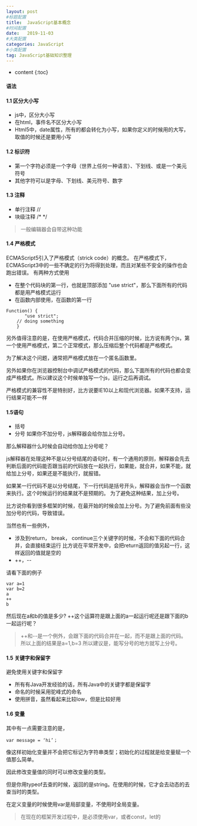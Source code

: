 ```yaml
---
layout: post
#标题配置
title:  JavaScript基本概念
#时间配置
date:   2019-11-03
#大类配置
categories: JavaScript
#小类配置
tag: JavaScript基础知识整理
---
```


* content
{:toc}

#### 语法

#### 1.1 区分大小写
* js中，区分大小写
* 在html，事件名不区分大小写
* Html5中，date属性，所有的都会转化为小写，如果你定义的时候用的大写，取值的时候还是要用小写

#### 1.2 标识符
* 第一个字符必须是一个字母（世界上任何一种语言）、下划线、或是一个美元符号
* 其他字符可以是字母、下划线、美元符号、数字

#### 1.3 注释
* 单行注释 //
* 块级注释 /* */
> 一般编辑器会自带这种功能

#### 1.4 严格模式
ECMAScript5引入了严格模式（strick code）的概念。
在严格模式下，ECMAScript3中的一些不确定的行为将得到处理，而且对某些不安全的操作也会跑出错误。
有两种方式使用
* 在整个代码块的第一行，也就是顶部添加 "use strict"，那么下面所有的代码都是用严格模式运行
* 在函数内部使用，在函数的第一行

```
Function() {
	   "use strict";
	// doing something
    } 
```

另外值得注意的是，在使用严格模式，代码合并压缩的时候，比方说有两个js，第一个使用严格模式，第二个正常模式，那么压缩后整个代码都是严格模式。

为了解决这个问题，通常把严格模式放在一个匿名函数里。

另外如果你在浏览器控制台中调试严格模式的代码，那么下面所有的代码也都会变成严格模式。所以建议这个时候单独写一个js，运行之后再调试。

严格模式的兼容性不是特别好，比方说要IE10以上和现代浏览器。如果不支持，运行结果可能不一样

#### 1.5语句
* 括号
* 分号
如果你不加分号，js解释器会给你加上分号。

那么解释器什么时候会自动给你加上分号呢？

js解释器在处理这种不是以分号结尾的语句时，有一个通用的原则，解释器会先去判断后面的代码能否跟当前的代码放在一起执行，如果能，就合并，如果不能，就给加上分号，如果还是不能执行，就报错。

如果某一行代码不是以分号结尾，下一行代码是括号开头，解释器会当作一个函数来执行。这个时候运行的结果就不是预期的。
为了避免这种结果，加上分号。

比方说你看到很多框架的时候，在最开始的时候会加上分号。为了避免前面有些没加分号的代码，导致错误。

当然也有一些例外，

* 涉及到return， break， continue三个关键字的时候，不会和下面的代码合并，会直接结束运行
比方说在平常开发中，会把return返回的值另起一行，这样返回的值就是空的
* ++，--

请看下面的例子

```
var a=1
var b=2
a
++
b
```

然后现在a和b的值是多少?
++这个运算符是跟上面的a一起运行呢还是跟下面的b一起运行呢？

         
> ++和--是一个例外，会跟下面的代码合并在一起，而不是跟上面的代码。
所以上面的结果是a=1,b=3
所以建议是，能写分号的地方就写上分号。

#### 1.5 关键字和保留字
避免使用关键字和保留字
* 所有有Java开发经验的话，所有Java中的关键字都是保留字
* 命名的时候采用驼峰式的命名
* 使用拼音，虽然看起来比较low，但是比较好用

#### 1.6 变量
其中有一点需要注意的是，

```
var message = ‘hi’；
```

像这样初始化变量并不会把它标记为字符串类型；初始化的过程就是给变量赋一个值那么简单。

因此修改变量值的同时可以修改变量的类型。

但是你用typeof去查的时候，返回的是string。在使用的时候，它才会去动态的去查当时的类型。

在定义变量的时候使用var是局部变量，不使用时全局变量。
> 在现在的框架开发过程中，是必须使用var，或者const，let的
